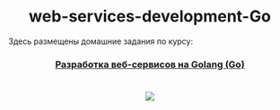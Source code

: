 # <h1 align="center"> web-services-development-Go
Здесь размещены домашние задания по курсу: 

<h3 align="center"><a href="https://stepik.org/course/187490/syllabus" target="_blank">Разработка веб-сервисов на Golang (Go)</a> 

<h1 align="center"> <img src="https://cdn.stepik.net/media/cache/images/courses/187490/cover_PV6a4Rz/d9657182ee254b31244717f1b2a21313.png">

